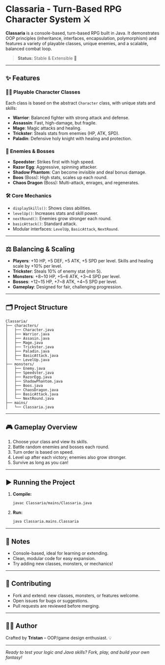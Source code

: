 # Classaria - Turn-Based RPG Character System ⚔️

**Classaria** is a console-based, turn-based RPG built in Java. It demonstrates OOP principles (inheritance, interfaces, encapsulation, polymorphism) and features a variety of playable classes, unique enemies, and a scalable, balanced combat loop.

> **Status:** Stable & Extensible 🚀

---

## ✨ Features

### 🧑‍🎮 Playable Character Classes

Each class is based on the abstract `Character` class, with unique stats and skills:

- **Warrior**: Balanced fighter with strong attack and defense.
- **Assassin**: Fast, high-damage, but fragile.
- **Mage**: Magic attacks and healing.
- **Trickster**: Steals stats from enemies (HP, ATK, SPD).
- **Paladin**: Defensive holy knight with healing and protection.

### 👾 Enemies & Bosses

- **Speedster**: Strikes first with high speed.
- **Razor Egg**: Aggressive, spinning attacker.
- **Shadow Phantom**: Can become invisible and deal bonus damage.
- **Boos** (Boss): High stats, scales up each round.
- **Chaos Dragon** (Boss): Multi-attack, enrages, and regenerates.

### 🛠️ Core Mechanics

- `displaySkills()`: Shows class abilities.
- `levelUp()`: Increases stats and skill power.
- `nextRound()`: Enemies grow stronger each round.
- `basicAttack()`: Standard attack.
- Modular interfaces: `LevelUp`, `BasicAttack`, `NextRound`.

---

## ⚖️ Balancing & Scaling

- **Players**: +10 HP, +5 DEF, +5 ATK, +5 SPD per level. Skills and healing scale by +10% per level.
- **Trickster**: Steals 10% of enemy stat (min 5).
- **Monsters**: +8~10 HP, +5~6 ATK, +3~4 SPD per level.
- **Bosses**: +12~15 HP, +7~8 ATK, +4~5 SPD per level.
- **Gameplay**: Designed for fair, challenging progression.

---

## 🗂️ Project Structure

```
Classaria/
├── characters/
│   ├── Character.java
│   ├── Warrior.java
│   ├── Assasin.java
│   ├── Mage.java
│   ├── Trickster.java
│   ├── Paladin.java
│   ├── BasicAttack.java
│   └── LevelUp.java
├── monsters/
│   ├── Enemy.java
│   ├── Speedster.java
│   ├── RazorEgg.java
│   ├── ShadowPhantom.java
│   ├── Boos.java
│   ├── ChaosDragon.java
│   ├── BasicAttack.java
│   └── NextRound.java
├── mains/
│   └── Classaria.java
```

---

## 🎮 Gameplay Overview

1. Choose your class and view its skills.
2. Battle random enemies and bosses each round.
3. Turn order is based on speed.
4. Level up after each victory; enemies also grow stronger.
5. Survive as long as you can!

---

## ▶️ Running the Project

1. **Compile:**
   ```bash
   javac Classaria/mains/Classaria.java
   ```
2. **Run:**
   ```bash
   java Classaria.mains.Classaria
   ```

---

## 📌 Notes

- Console-based, ideal for learning or extending.
- Clean, modular code for easy expansion.
- Try adding new classes, monsters, or mechanics!

---

## 🌱 Contributing

- Fork and extend: new classes, monsters, or features welcome.
- Open issues for bugs or suggestions.
- Pull requests are reviewed before merging.

---

## 👨‍💻 Author

Crafted by **Tristan** – OOP/game design enthusiast. 💡

---

_Ready to test your logic and Java skills? Fork, play, and build your own fantasy!_

